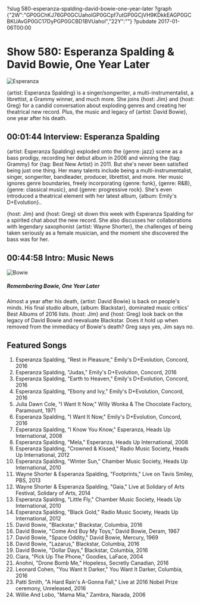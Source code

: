 ?slug 580-esperanza-spalding-david-bowie-one-year-later
?graph {"2W":"GP0GChKJ76GP0GCUaholGP0GCpf7utGP0GCjVH9KDkkEAGP0GCBKUAvGP0GC17DyPGP0GCBD1BVUahol","22Y":""}
?pubdate 2017-01-06T00:00
# Show 580: Esperanza Spalding & David Bowie, One Year Later
![Esperanza](https://static.soundopinions.org/images/2016/esperanza%202.jpg)

{artist: Esperanza Spalding} is a singer/songwriter, a multi-instrumentalist, a librettist, a Grammy winner, and much more. She joins {host: Jim} and {host: Greg} for a candid conversation about exploding genres and creating her theatrical new record. Plus, the music and legacy of {artist: David Bowie}, one year after his death.

## 00:01:44 Interview: Esperanza Spalding
{artist: Esperanza Spalding} exploded onto the {genre: jazz} scene as a bass prodigy, recording her debut album in 2006 and winning the {tag: Grammy} for {tag: Best New Artist} in 2011. But she's never been satisfied being just one thing. Her many talents include being a multi-instrumentalist, singer, songwriter, bandleader, producer, librettist, and more. Her music ignores genre boundaries, freely incorporating {genre: funk}, {genre: R&B}, {genre: classical music}, and {genre: progressive rock}. She's even introduced a theatrical element with her latest album, {album: Emily's D+Evolution}..

{host: Jim} and {host: Greg} sit down this week with Esperanza Spalding for a spirited chat about the new record. She also discusses her collaborations with legendary saxophonist {artist: Wayne Shorter}, the challenges of being taken seriously as a female musician, and the moment she discovered the bass was for her.

## 00:44:58 Intro: Music News

![Bowie](https://static.soundopinions.org/images/2016/bowieblackstar.jpeg)

##### Remembering Bowie, One Year Later

Almost a year after his death, {artist: David Bowie} is back on people's minds. His final studio album, {album: Blackstar}, dominated music critics' Best Albums of 2016 lists. {host: Jim} and {host: Greg} look back on the legacy of David Bowie and reevaluate Blackstar. Does it hold up when removed from the immediacy of Bowie's death? Greg says yes, Jim says no. 

 
## Featured Songs

1. Esperanza Spalding, "Rest in Pleasure," Emily's D+Evolution, Concord, 2016
1. Esperanza Spalding, "Judas," Emily's D+Evolution, Concord, 2016
1. Esperanza Spalding, "Earth to Heaven," Emily's D+Evolution, Concord, 2016
1. Esperanza Spalding, "Ebony and Ivy," Emily's D+Evolution, Concord, 2016
1. Julia Dawn Cole, "I Want It Now," Willy Wonka & The Chocolate Factory, Paramount, 1971
1. Esperanza Spalding, "I Want It Now," Emily's D+Evolution, Concord, 2016
1. Esperanza Spalding, "I Know You Know," Esperanza, Heads Up International, 2008
1. Esperanza Spalding, "Mela," Esperanza, Heads Up International, 2008
1. Esperanza Spalding, "Crowned & Kissed," Radio Music Society, Heads Up International, 2012
1. Esperanza Spalding, "Winter Sun," Chamber Music Society, Heads Up International, 2010
1. Wayne Shorter & Esperanza Spalding, "Footprints," Live on Tavis Smiley, PBS, 2013
1. Wayne Shorter & Esperanza Spalding, "Gaia," Live at Solidary of Arts Festival, Solidary of Arts, 2014
1. Esperanza Spalding, "Little Fly," Chamber Music Society, Heads Up International, 2010
1. Esperanza Spalding, "Black Gold," Radio Music Society, Heads Up International, 2012
1. David Bowie, "Blackstar," Blackstar, Columbia, 2016
1. David Bowie, "Come And Buy My Toys," David Bowie, Deram, 1967
1. David Bowie, "Space Oddity," David Bowie, Mercury, 1969
1. David Bowie, "Lazarus," Blackstar, Columbia, 2016
1. David Bowie, "Dollar Days," Blackstar, Columbia, 2016
1. Ciara, "Pick Up The Phone," Goodies, LaFace, 2004
1. Anohni, "Drone Bomb Me," Hopeless, Secretly Canadian, 2016
1. Leonard Cohen, "You Want It Darker," You Want It Darker, Columbia, 2016
1. Patti Smith, "A Hard Rain's A-Gonna Fall," Live at 2016 Nobel Prize ceremony, Unreleased, 2016
1. Willie And Lobo, "Mama Mia," Zambra, Narada, 2006